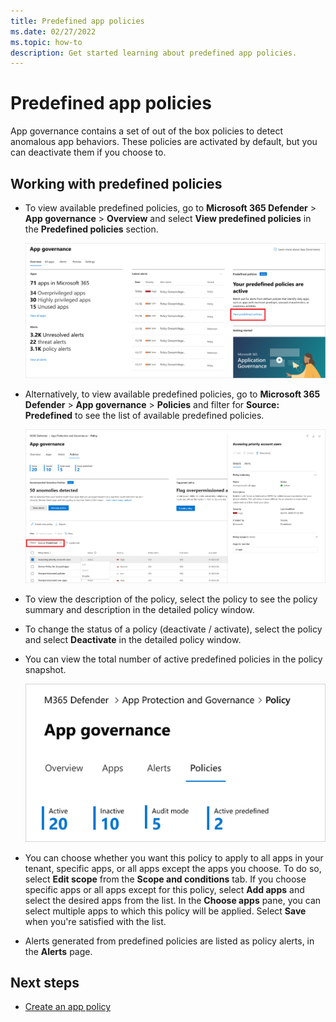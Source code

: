 ```yaml
---
title: Predefined app policies
ms.date: 02/27/2022
ms.topic: how-to
description: Get started learning about predefined app policies.
---
```


# Predefined app policies

App governance contains a set of out of the box policies to detect anomalous app behaviors. These policies are activated by default, but you can deactivate them if you choose to.

## Working with predefined policies

- To view available predefined policies, go to **Microsoft 365 Defender** > **App governance** > **Overview** and select **View predefined policies** in the **Predefined policies** section.  

    ![View predefined policies.](media/app-governance/predefined-policies.png)

- Alternatively, to view available predefined policies, go to **Microsoft 365 Defender** > **App governance** > **Policies**  and filter for **Source: Predefined** to see the list of available predefined policies.

    ![Filter for predefined policies.](media/app-governance/source-predefined.png)

- To view the description of the policy, select the policy to see the policy summary and description in the detailed policy window.
- To change the status of a policy (deactivate / activate), select the policy and select **Deactivate** in the detailed policy window.
- You can view the total number of active predefined policies in the policy snapshot.

    ![View number of policies.](media/app-governance/number-policies.png)

- You can choose whether you want this policy to apply to all apps in your tenant, specific apps, or all apps except the apps you choose. To do so, select **Edit scope** from the **Scope and conditions** tab. If you choose specific apps or all apps except for this policy, select **Add apps** and select the desired apps from the list. In the **Choose apps** pane, you can select multiple apps to which this policy will be applied. Select **Save** when you're satisfied with the list.
- Alerts generated from predefined policies are listed as policy alerts, in the **Alerts** page.

## Next steps

- [Create an app policy](app-governance-app-policies-create.md)
